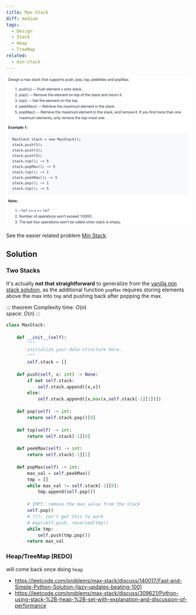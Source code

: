 ```yaml
---
title: Max Stack
diff: medium
tags:
  - Design
  - Stack
  - Heap
  - TreeMap
related:
  - min-stack
---
```


<img class="medium-zoom" src="/algo/max-stack.png" alt="https://leetcode.com/problems/max-stack">

See the easier related problem [Min Stack](min_stack.md).

## Solution

### Two Stacks

It's actually **not that straightforward** to generalize from the [vanilla min stack solution](min_stack#stack-of-val-min-pairs), as the additional function `popMax` requires storing elements above the max into `tmp` and pushing back after popping the max.

::: theorem Complexity
time: $O(n)$  
space: $O(n)$
:::

```py
class MaxStack:

    def __init__(self):
        """
        initialize your data structure here.
        """
        self.stack = []

    def push(self, x: int) -> None:
        if not self.stack:
            self.stack.append([x,x])
        else:
            self.stack.append([x,max(x,self.stack[-1][1])])

    def pop(self) -> int:
        return self.stack.pop()[0]

    def top(self) -> int:
        return self.stack[-1][0]

    def peekMax(self) -> int:
        return self.stack[-1][1]

    def popMax(self) -> int:
        max_val = self.peekMax()
        tmp = []
        while max_val != self.stack[-1][0]:
            tmp.append(self.pop())

        # IMPT: remove the max value from the stack
        self.pop()
        # ???: can't get this to work
        # map(self.push, reversed(tmp))
        while tmp:
            self.push(tmp.pop())
        return max_val
```

### Heap/TreeMap (REDO)

will come back once doing `heap`

- https://leetcode.com/problems/max-stack/discuss/140017/Fast-and-Simple-Python-Solution-(lazy-updates-beating-100)
- https://leetcode.com/problems/max-stack/discuss/309621/Python-using-stack-%2B-heap-%2B-set-with-explanation-and-discussion-of-performance
